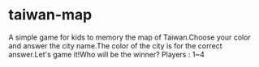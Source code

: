 # taiwan-map
A simple game for kids to memory the map of Taiwan.Choose your color and answer the city name.The color of the city is for the correct answer.Let's game it!Who will be the winner? Players : 1~4
